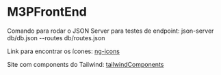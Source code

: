 # M3PFrontEnd

Comando para rodar o JSON Server para testes de endpoint: json-server db/db.json --routes db/routes.json

Link para encontrar os ícones: [ng-icons](https://ng-icons.github.io/ng-icons/#/)

Site com components do Tailwind: [tailwindComponents](https://tailwindcomponents.com/)
